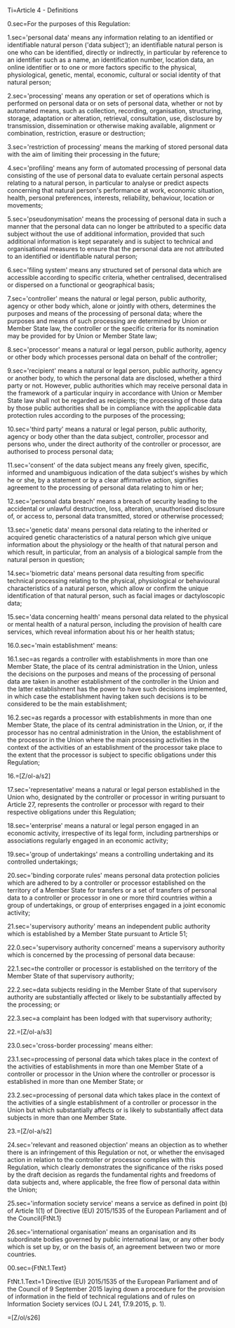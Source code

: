 Ti=Article 4 - Definitions

0.sec=For the purposes of this Regulation:

1.sec='personal data' means any information relating to an identified or identifiable natural person ('data subject'); an identifiable natural person is one who can be identified, directly or indirectly, in particular by reference to an identifier such as a name, an identification number, location data, an online identifier or to one or more factors specific to the physical, physiological, genetic, mental, economic, cultural or social identity of that natural person;

2.sec='processing' means any operation or set of operations which is performed on personal data or on sets of personal data, whether or not by automated means, such as collection, recording, organisation, structuring, storage, adaptation or alteration, retrieval, consultation, use, disclosure by transmission, dissemination or otherwise making available, alignment or combination, restriction, erasure or destruction;

3.sec='restriction of processing' means the marking of stored personal data with the aim of limiting their processing in the future;

4.sec='profiling' means any form of automated processing of personal data consisting of the use of personal data to evaluate certain personal aspects relating to a natural person, in particular to analyse or predict aspects concerning that natural person's performance at work, economic situation, health, personal preferences, interests, reliability, behaviour, location or movements;

5.sec='pseudonymisation' means the processing of personal data in such a manner that the personal data can no longer be attributed to a specific data subject without the use of additional information, provided that such additional information is kept separately and is subject to technical and organisational measures to ensure that the personal data are not attributed to an identified or identifiable natural person;

6.sec='filing system' means any structured set of personal data which are accessible according to specific criteria, whether centralised, decentralised or dispersed on a functional or geographical basis;

7.sec='controller' means the natural or legal person, public authority, agency or other body which, alone or jointly with others, determines the purposes and means of the processing of personal data; where the purposes and means of such processing are determined by Union or Member State law, the controller or the specific criteria for its nomination may be provided for by Union or Member State law;

8.sec='processor' means a natural or legal person, public authority, agency or other body which processes personal data on behalf of the controller;

9.sec='recipient' means a natural or legal person, public authority, agency or another body, to which the personal data are disclosed, whether a third party or not. However, public authorities which may receive personal data in the framework of a particular inquiry in accordance with Union or Member State law shall not be regarded as recipients; the processing of those data by those public authorities shall be in compliance with the applicable data protection rules according to the purposes of the processing;

10.sec='third party' means a natural or legal person, public authority, agency or body other than the data subject, controller, processor and persons who, under the direct authority of the controller or processor, are authorised to process personal data;

11.sec='consent' of the data subject means any freely given, specific, informed and unambiguous indication of the data subject's wishes by which he or she, by a statement or by a clear affirmative action, signifies agreement to the processing of personal data relating to him or her;

12.sec='personal data breach' means a breach of security leading to the accidental or unlawful destruction, loss, alteration, unauthorised disclosure of, or access to, personal data transmitted, stored or otherwise processed;

13.sec='genetic data' means personal data relating to the inherited or acquired genetic characteristics of a natural person which give unique information about the physiology or the health of that natural person and which result, in particular, from an analysis of a biological sample from the natural person in question;

14.sec='biometric data' means personal data resulting from specific technical processing relating to the physical, physiological or behavioural characteristics of a natural person, which allow or confirm the unique identification of that natural person, such as facial images or dactyloscopic data;

15.sec='data concerning health' means personal data related to the physical or mental health of a natural person, including the provision of health care services, which reveal information about his or her health status;

16.0.sec='main establishment' means:

16.1.sec=as regards a controller with establishments in more than one Member State, the place of its central administration in the Union, unless the decisions on the purposes and means of the processing of personal data are taken in another establishment of the controller in the Union and the latter establishment has the power to have such decisions implemented, in which case the establishment having taken such decisions is to be considered to be the main establishment;

16.2.sec=as regards a processor with establishments in more than one Member State, the place of its central administration in the Union, or, if the processor has no central administration in the Union, the establishment of the processor in the Union where the main processing activities in the context of the activities of an establishment of the processor take place to the extent that the processor is subject to specific obligations under this Regulation;

16.=[Z/ol-a/s2]

17.sec='representative' means a natural or legal person established in the Union who, designated by the controller or processor in writing pursuant to Article 27, represents the controller or processor with regard to their respective obligations under this Regulation;

18.sec='enterprise' means a natural or legal person engaged in an economic activity, irrespective of its legal form, including partnerships or associations regularly engaged in an economic activity;

19.sec='group of undertakings' means a controlling undertaking and its controlled undertakings;

20.sec='binding corporate rules' means personal data protection policies which are adhered to by a controller or processor established on the territory of a Member State for transfers or a set of transfers of personal data to a controller or processor in one or more third countries within a group of undertakings, or group of enterprises engaged in a joint economic activity;

21.sec='supervisory authority' means an independent public authority which is established by a Member State pursuant to Article 51;

22.0.sec='supervisory authority concerned' means a supervisory authority which is concerned by the processing of personal data because:

22.1.sec=the controller or processor is established on the territory of the Member State of that supervisory authority;

22.2.sec=data subjects residing in the Member State of that supervisory authority are substantially affected or likely to be substantially affected by the processing; or

22.3.sec=a complaint has been lodged with that supervisory authority;

22.=[Z/ol-a/s3]

23.0.sec='cross-border processing' means either:

23.1.sec=processing of personal data which takes place in the context of the activities of establishments in more than one Member State of a controller or processor in the Union where the controller or processor is established in more than one Member State; or

23.2.sec=processing of personal data which takes place in the context of the activities of a single establishment of a controller or processor in the Union but which substantially affects or is likely to substantially affect data subjects in more than one Member State.

23.=[Z/ol-a/s2]

24.sec='relevant and reasoned objection' means an objection as to whether there is an infringement of this Regulation or not, or whether the envisaged action in relation to the controller or processor complies with this Regulation, which clearly demonstrates the significance of the risks posed by the draft decision as regards the fundamental rights and freedoms of data subjects and, where applicable, the free flow of personal data within the Union;

25.sec='information society service' means a service as defined in point (b) of Article 1(1) of Directive (EU) 2015/1535 of the European Parliament and of the Council{FtNt.1}

26.sec='international organisation' means an organisation and its subordinate bodies governed by public international law, or any other body which is set up by, or on the basis of, an agreement between two or more countries.


00.sec={FtNt.1.Text}

FtNt.1.Text=1 Directive (EU) 2015/1535 of the European Parliament and of the Council of 9 September 2015 laying down a procedure for the provision of information in the field of technical regulations and of rules on Information Society services (OJ L 241, 17.9.2015, p. 1). 

=[Z/ol/s26]

